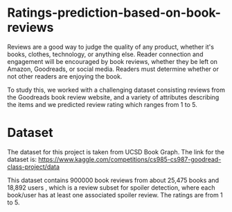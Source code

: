 # Ratings-prediction-based-on-book-reviews

Reviews are a good way to judge the quality of any product, whether it's books, clothes, technology, or anything else. Reader connection and engagement will be encouraged by book reviews, whether they be left on Amazon, Goodreads, or social media. Readers must determine whether or not other readers are enjoying the book.

To study this, we worked with a challenging dataset consisting reviews from the Goodreads book review website, and a variety of attributes describing the items and we predicted review rating which ranges from 1 to 5.

# Dataset

The dataset for this project is taken from UCSD Book Graph. The link for the dataset is: https://www.kaggle.com/competitions/cs985-cs987-goodread-class-project/data

This dataset contains 900000 book reviews from about 25,475 books and 18,892 users , which is a review subset for spoiler detection, where each book/user has at least one associated spoiler review. The ratings are from 1 to 5.


